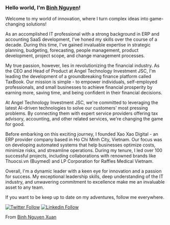 ### Hello world, I'm [Binh Nguyen](http://xubi.me/)! 

Welcome to my world of innovation, where I turn complex ideas into game-changing solutions!

As an accomplished IT professional with a strong background in ERP and accounting SaaS development, I've honed my skills over the course of a decade. During this time, I've gained invaluable expertise in strategic planning, budgeting, forecasting, people management, product development, project scope, and change management processes.

My true passion, however, lies in revolutionizing the financial industry. As the CEO and Head of Product at Angel Technology Investment JSC, I'm leading the development of a groundbreaking finance platform called TaxBook. Our mission is simple - to empower individuals, self-employed professionals, and small businesses to achieve financial prosperity by earning more, saving time, and being confident in their financial decisions.

At Angel Technology Investment JSC, we're committed to leveraging the latest AI-driven technologies to solve our customers' most pressing problems. By connecting them with expert service providers offering tax advisory, accounting, and other related services, we're changing the game for good.

Before embarking on this exciting journey, I founded Xao Xao Digital - an ERP provider company based in Ho Chi Minh City, Vietnam. Our focus was on developing automated systems that help businesses optimize costs, minimize risks, and streamline operations. During my tenure, I led over 100 successful projects, including collaborations with renowned brands like Thuocsi.vn (Buymed) and LP Corporation for Raffles Medical Vietnam.

Overall, I'm a dynamic leader with a keen eye for innovation and a passion for success. My exceptional leadership skills, deep understanding of the IT industry, and unwavering commitment to excellence make me an invaluable asset to any team.

If you want to be keep up to date on my adventures, follow me everywhere.


[![Twitter Follow](https://img.shields.io/badge/twitter-%231DA1F2.svg?&style=for-the-badge&logo=twitter&logoColor=white)](https://twitter.com/binhnguyenxuan)
[![Linkedin Follow](https://img.shields.io/badge/linkedin-%230077B5.svg?&style=for-the-badge&logo=linkedin&logoColor=white)](https://www.linkedin.com/in/binhnguyenxuan/)

From [Binh Nguyen Xuan](https://github.com/xubiuit)
